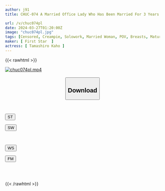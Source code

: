 ```yaml
---
author: j91
title: CHUC-074 A Married Office Lady Who Has Been Married For 3 Years Can't Stop Having An Affair Kaho (30) Kaho Tamaki

url: /v/chuc074pl
date: 2024-03-27T01:20:00Z
image: "chuc074pl.jpg"
tags: [Censored, Creampie, Solowork, Married Woman, POV, Breasts, Mature Woman	]
maker: [ First Star  ]
actress: [ Tamashiro Kaho ]
---
```



{{< rawhtml >}}

<div class="video" data-videoid="y7q32dJzAjf1pOr">
    <a href="javascript:;">
        <img src="/v/chuc074pl/chuc074pl.jpg" width="WIDTH" height="HEIGHT" alt="chuc074pl.mp4" loading="lazy">
    </a>
</div>

<script type="text/javascript" src="https://j91.asia/asset/on-demand-st.js"></script>

<br>
  <link rel="stylesheet" href="https://j91.asia/asset/bs5.css">
  
  <center>
  <button class="btn btn-primary" type="button" data-bs-toggle="collapse" data-bs-target=".multi-collapse" aria-expanded="false" aria-controls="multiCollapseExample1 multiCollapseExample2"><h2>Download</h2></button></center>
</p>
<div class="row">
  <div class="col">
    <div class="collapse multi-collapse" id="multiCollapseExample1">
      <div class="card card-body">
	      	      <br>
<div class="buttons">  
<p><a href="https://streamtape.to/v/y7q32dJzAjf1pOr" target="_blank"><button class="btn-hover color-3"><i class="fa fa-download"></i> ST</button></a></p>
<p><a href="https://asnwish.com/3c3s4xung2v9" target="_blank"><button class="btn-hover color-2"><i class="fa fa-download"></i> SW</button></a></p></div>
    </div>
  </div>
</div>
  <div class="col">
    <div class="collapse multi-collapse" id="multiCollapseExample2">
      <div class="card card-body">
	      <br>
<div class="buttons">
<p><a href="https://wolfstream.tv/ph390bbzccka"><button class="btn-hover color-9"><i class="fa fa-download"></i> WS</button></a></p>
<p><a href="https://filemoon.sx/d/72cugkl01fsx"><button class="btn-hover color-8"><i class="fa fa-download"></i> FM</button></a></p></div>
<br><br>
      </div>
    </div>
  </div>
</div>

{{< /rawhtml >}}